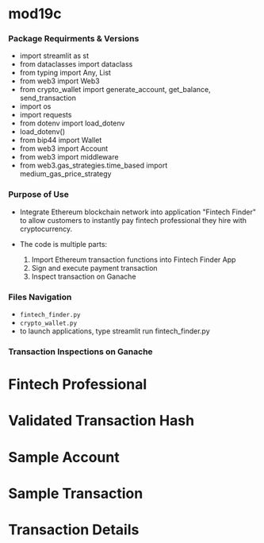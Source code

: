 # mod19c
### Package Requirments & Versions
* import streamlit as st
* from dataclasses import dataclass
* from typing import Any, List
* from web3 import Web3
* from crypto_wallet import generate_account, get_balance, send_transaction
* import os
* import requests
* from dotenv import load_dotenv
* load_dotenv()
* from bip44 import Wallet
* from web3 import Account
* from web3 import middleware
* from web3.gas_strategies.time_based import medium_gas_price_strategy


### Purpose of Use
* Integrate Ethereum blockchain network into application "Fintech Finder" to allow customers to instantly pay fintech professional they hire with cryptocurrency. 

* The code is multiple parts:
    1. Import Ethereum transaction functions into Fintech Finder App
    2. Sign and execute payment transaction
    3. Inspect transaction on Ganache 
    
    
    
### Files Navigation
* `fintech_finder.py`
* `crypto_wallet.py`
* to launch applications, type streamlit run fintech_finder.py


### Transaction Inspections on Ganache 

# Fintech Professional


# Validated Transaction Hash 


# Sample Account


# Sample Transaction 


# Transaction Details 